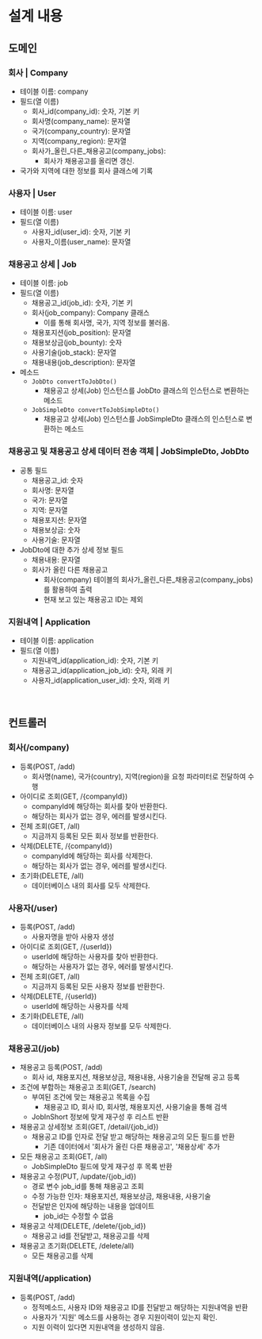 # 설계 내용

## 도메인
### 회사 | Company
* 테이블 이름: company
* 필드(열 이름)
    - 회사_id(company_id): 숫자, 기본 키
    - 회사명(company_name): 문자열
    - 국가(company_country): 문자열
    - 지역(company_region): 문자열
    - 회사가_올린_다른_채용공고(company_jobs): 
        + 회사가 채용공고를 올리면 갱신.
* 국가와 지역에 대한 정보를 회사 클래스에 기록

### 사용자 | User
* 테이블 이름: user
* 필드(열 이름)
    - 사용자_id(user_id): 숫자, 기본 키
    - 사용자_이름(user_name): 문자열

### 채용공고 상세 | Job
* 테이블 이름: job
* 필드(열 이름)
    - 채용공고_id(job_id): 숫자, 기본 키
    - 회사(job_company): Company 클래스
        + 이를 통해 회사명, 국가, 지역 정보를 불러옴.
    - 채용포지션(job_position): 문자열
    - 채용보상금(job_bounty): 숫자
    - 사용기술(job_stack): 문자열
    - 채용내용(job_description): 문자열
* 메소드
    - `JobDto convertToJobDto()`
        + 채용공고 상세(Job) 인스턴스를 JobDto 클래스의 인스턴스로 변환하는 메소드
    - `JobSimpleDto convertToJobSimpleDto()`
        + 채용공고 상세(Job) 인스턴스를 JobSimpleDto 클래스의 인스턴스로 변환하는 메소드

### 채용공고 및 채용공고 상세 데이터 전송 객체 | JobSimpleDto, JobDto
* 공통 필드
    - 채용공고_id: 숫자
    - 회사명: 문자열
    - 국가: 문자열
    - 지역: 문자열
    - 채용포지션: 문자열
    - 채용보상금: 숫자
    - 사용기술: 문자열
* JobDto에 대한 추가 상세 정보 필드
    - 채용내용: 문자열
    - 회사가 올린 다른 채용공고
        + 회사(company) 테이블의 회사가_올린_다른_채용공고(company_jobs)를 활용하여 출력
        + 현재 보고 있는 채용공고 ID는 제외

### 지원내역 | Application
* 테이블 이름: application
* 필드(열 이름)
    - 지원내역_id(application_id): 숫자, 기본 키
    - 채용공고_id(application_job_id): 숫자, 외래 키
    - 사용자_id(application_user_id): 숫자, 외래 키

<br>

## 컨트롤러
### 회사(/company)
* 등록(POST, /add)
    - 회사명(name), 국가(country), 지역(region)을 요청 파라미터로 전달하여 수행
* 아이디로 조회(GET, /{companyId})
    - companyId에 해당하는 회사를 찾아 반환한다.
    - 해당하는 회사가 없는 경우, 에러를 발생시킨다.
* 전체 조회(GET, /all)
    - 지금까지 등록된 모든 회사 정보를 반환한다.
* 삭제(DELETE, /{companyId})
    - companyId에 해당하는 회사를 삭제한다.
    - 해당하는 회사가 없는 경우, 에러를 발생시킨다.
* 초기화(DELETE, /all)
    - 데이터베이스 내의 회사를 모두 삭제한다.

### 사용자(/user)
* 등록(POST, /add)
    - 사용자명을 받아 사용자 생성
* 아이디로 조회(GET, /{userId})
    - userId에 해당하는 사용자를 찾아 반환한다.
    - 해당하는 사용자가 없는 경우, 에러를 발생시킨다.
* 전체 조회(GET, /all)
    - 지금까지 등록된 모든 사용자 정보를 반환한다.
* 삭제(DELETE, /{userId})
    - userId에 해당하는 사용자를 삭제
* 초기화(DELETE, /all)
    - 데이터베이스 내의 사용자 정보를 모두 삭제한다.

### 채용공고(/job)
* 채용공고 등록(POST, /add)
    - 회사 id, 채용포지션, 채용보상금, 채용내용, 사용기술을 전달해 공고 등록
* 조건에 부합하는 채용공고 조회(GET, /search)
    - 부여된 조건에 맞는 채용공고 목록을 수집
        + 채용공고 ID, 회사 ID, 회사명, 채용포지션, 사용기술을 통해 검색
    - JobInShort 정보에 맞게 재구성 후 리스트 반환
* 채용공고 상세정보 조회(GET, /detail/{job_id})
    - 채용공고 ID를 인자로 전달 받고 해당하는 채용공고의 모든 필드를 반환
        + 기존 데이터에서 '회사가 올린 다른 채용공고', '채용상세' 추가
* 모든 채용공고 조회(GET, /all)
    - JobSimpleDto 필드에 맞게 재구성 후 목록 반환
* 채용공고 수정(PUT, /update/{job_id})
    - 경로 변수 job_id를 통해 채용공고 조회
    - 수정 가능한 인자: 채용포지션, 채용보상금, 채용내용, 사용기술
    - 전달받은 인자에 해당하는 내용을 업데이트
        + job_id는 수정할 수 없음
* 채용공고 삭제(DELETE, /delete/{job_id})
    - 채용공고 id를 전달받고, 채용공고를 삭제
* 채용공고 초기화(DELETE, /delete/all)
    - 모든 채용공고를 삭제

### 지원내역(/application)
* 등록(POST, /add)
    - 정적메소드, 사용자 ID와 채용공고 ID를 전달받고 해당하는 지원내역을 반환
    - 사용자가 '지원' 메소드를 사용하는 경우 지원이력이 있는지 확인.
    - 지원 이력이 있다면 지원내역을 생성하지 않음.